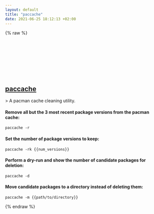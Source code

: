 ```yaml
---
layout: default
title: "paccache"
date: 2021-06-25 18:12:13 +02:00
---
```

{% raw %}
<h2 id="paccache">
  <a href="/en/linux/paccache.html">paccache</a> <a href="#paccache"><svg class="icon">
    <use href="/assets/images/unicode_sprite.svg#link" />
  </svg></a>
</h2>
> A pacman cache cleaning utility.

#### Remove all but the 3 most recent package versions from the pacman cache:
```shell
paccache -r
```
#### Set the number of package versions to keep:
```shell
paccache -rk {{num_versions}}
```
#### Perform a dry-run and show the number of candidate packages for deletion:
```shell
paccache -d
```
#### Move candidate packages to a directory instead of deleting them:
```shell
paccache -m {{path/to/directory}}
```
{% endraw %}